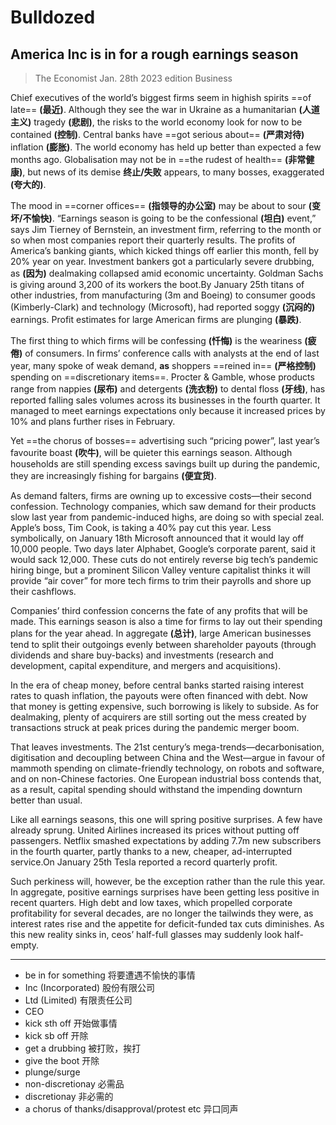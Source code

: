 # Bulldozed

## America Inc is in for a rough earnings season

> The Economist Jan. 28th 2023 edition Business

Chief executives of the world’s biggest firms seem in highish spirits ==of late== **(最近)**. Although they see the war in Ukraine as a humanitarian **(人道主义)** tragedy **(悲剧)**, the risks to the world economy look for now to be contained **(控制)**. Central banks have ==got serious about== **(严肃对待)** inflation **(膨胀)**. The world economy has held up better than expected a few months ago. Globalisation may not be in ==the rudest of health== **(非常健康)**, but news of its demise **终止/失败** appears, to many bosses, exaggerated **(夸大的)**.

The mood in ==corner offices== **(指领导的办公室)** may be about to sour **(变坏/不愉快)**. “Earnings season is going to be the confessional **(坦白)** event,” says Jim Tierney of Bernstein, an investment firm, referring to the month or so when most companies report their quarterly results. The profits of America’s banking giants, which kicked things off earlier this month, fell by 20% year on year. Investment bankers got a particularly severe drubbing, as **(因为)** dealmaking collapsed amid economic uncertainty. Goldman Sachs is giving around 3,200 of its workers the boot.By January 25th titans of other industries, from manufacturing (3m and Boeing) to consumer goods (Kimberly-Clark) and technology (Microsoft), had reported soggy **(沉闷的)** earnings. Profit estimates for large American firms are plunging **(暴跌)**.

The first thing to which firms will be confessing **(忏悔)** is the weariness **(疲倦)** of consumers. In firms’ conference calls with analysts at the end of last year, many spoke of weak demand, **as** shoppers ==reined in== **(严格控制)** spending on ==discretionary items==. Procter & Gamble, whose products range from nappies **(尿布)** and detergents **(洗衣粉)** to dental floss **(牙线)**, has reported falling sales volumes across its businesses in the fourth quarter. It managed to meet earnings expectations only because it increased prices by 10% and plans further rises in February.

Yet ==the chorus of bosses== advertising such “pricing power”, last year’s favourite boast **(吹牛)**, will be quieter this earnings season. Although households are still spending excess savings built up during the pandemic, they are increasingly fishing for bargains **(便宜货)**.

As demand falters, firms are owning up to excessive costs—their second confession. Technology companies, which saw demand for their products slow last year from pandemic-induced highs, are doing so with special zeal. Apple’s boss, Tim Cook, is taking a 40% pay cut this year. Less symbolically, on January 18th Microsoft announced that it would lay off 10,000 people. Two days later Alphabet, Google’s corporate parent, said it would sack 12,000. These cuts do not entirely reverse big tech’s pandemic hiring binge, but a prominent Silicon Valley venture capitalist thinks it will provide “air cover” for more tech firms to trim their payrolls and shore up their cashflows.

Companies’ third confession concerns the fate of any profits that will be made. This earnings season is also a time for firms to lay out their spending plans for the year ahead. In aggregate **(总计)**, large American businesses tend to split their outgoings evenly between shareholder payouts (through dividends and share buy-backs) and investments (research and development, capital expenditure, and mergers and acquisitions).

In the era of cheap money, before central banks started raising interest rates to quash inflation, the payouts were often financed with debt. Now that money is getting expensive, such borrowing is likely to subside. As for dealmaking, plenty of acquirers are still sorting out the mess created by transactions struck at peak prices during the pandemic merger boom.

That leaves investments. The 21st century’s mega-trends—decarbonisation, digitisation and decoupling between China and the West—argue in favour of mammoth spending on climate-friendly technology, on robots and software, and on non-Chinese factories. One European industrial boss contends that, as a result, capital spending should withstand the impending downturn better than usual.

Like all earnings seasons, this one will spring positive surprises. A few have already sprung. United Airlines increased its prices without putting off passengers. Netflix smashed expectations by adding 7.7m new subscribers in the fourth quarter, partly thanks to a new, cheaper, ad-interrupted service.On January 25th Tesla reported a record quarterly profit.

Such perkiness will, however, be the exception rather than the rule this year. In aggregate, positive earnings surprises have been getting less positive in recent quarters. High debt and low taxes, which propelled corporate profitability for several decades, are no longer the tailwinds they were, as interest rates rise and the appetite for deficit-funded tax cuts diminishes. As this new reality sinks in, ceos’ half-full glasses may suddenly look half-empty.

---

- be in for something 将要遭遇不愉快的事情
- Inc (Incorporated) 股份有限公司
- Ltd (Limited) 有限责任公司
- CEO
- kick sth off 开始做事情
- kick sb off 开除
- get a drubbing 被打败，挨打
- give the boot 开除
- plunge/surge
- non-discretionay 必需品
- discretionay 非必需的
- a chorus of thanks/disapproval/protest etc 异口同声
